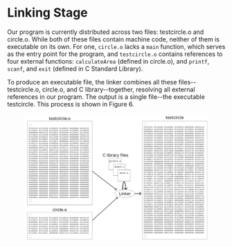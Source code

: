 # Linking Stage

Our program is currently distributed across two files: testcircle.o and circle.o. While both of these files contain machine code, neither of them is executable on its own. For one, `circle.o` lacks a `main` function, which serves as the entry point for the program, and `testcircle.o` contains references to four external functions: `calculateArea`  (defined in circle.o), and `printf`, `scanf`, and `exit` (defined in C Standard Library).

To produce an executable file, the linker combines all these files--testcircle.o, circle.o, and C library--together, resolving all external references in our program. The output is a single file--the executable testcircle. This process is shown in Figure 6.&#x20;

<figure><img src="../../.gitbook/assets/Group 28 (3).png" alt=""><figcaption></figcaption></figure>

